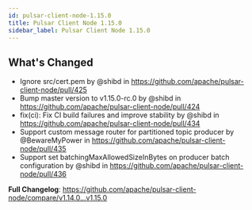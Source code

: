 ```yaml
---
id: pulsar-client-node-1.15.0
title: Pulsar Client Node 1.15.0
sidebar_label: Pulsar Client Node 1.15.0
---
```


## What's Changed
* Ignore src/cert.pem by @shibd in https://github.com/apache/pulsar-client-node/pull/425
* Bump master version to v1.15.0-rc.0 by @shibd in https://github.com/apache/pulsar-client-node/pull/424
* fix(ci): Fix CI build failures and improve stability by @shibd in https://github.com/apache/pulsar-client-node/pull/434
* Support custom message router for partitioned topic producer by @BewareMyPower in https://github.com/apache/pulsar-client-node/pull/435
* Support set batchingMaxAllowedSizeInBytes on producer batch configuration by @shibd in https://github.com/apache/pulsar-client-node/pull/436


**Full Changelog**: https://github.com/apache/pulsar-client-node/compare/v1.14.0...v1.15.0
